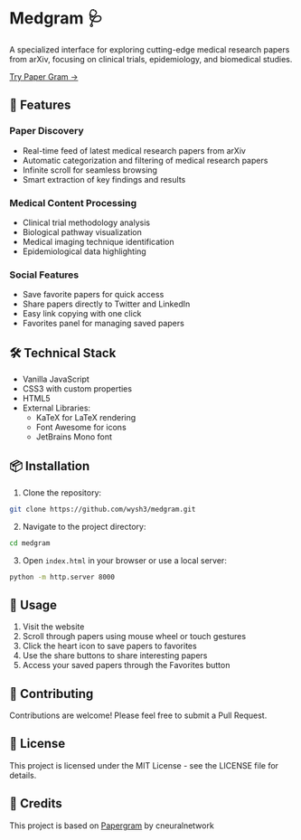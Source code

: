 # Medgram 🩺

A specialized interface for exploring cutting-edge medical research papers from arXiv, focusing on clinical trials, epidemiology, and biomedical studies.

[Try Paper Gram →](https://wysh3.github.io/medgram/)

## 🌟 Features

### Paper Discovery
- Real-time feed of latest medical research papers from arXiv
- Automatic categorization and filtering of medical research papers
- Infinite scroll for seamless browsing
- Smart extraction of key findings and results

### Medical Content Processing
- Clinical trial methodology analysis
- Biological pathway visualization
- Medical imaging technique identification
- Epidemiological data highlighting

### Social Features
- Save favorite papers for quick access
- Share papers directly to Twitter and LinkedIn
- Easy link copying with one click
- Favorites panel for managing saved papers

## 🛠️ Technical Stack

- Vanilla JavaScript
- CSS3 with custom properties
- HTML5
- External Libraries:
  - KaTeX for LaTeX rendering
  - Font Awesome for icons
  - JetBrains Mono font

## 📦 Installation

1. Clone the repository:
```bash
git clone https://github.com/wysh3/medgram.git
```

2. Navigate to the project directory:
```bash
cd medgram
```

3. Open `index.html` in your browser or use a local server:
```bash
python -m http.server 8000
```

## 🚀 Usage

1. Visit the website
2. Scroll through papers using mouse wheel or touch gestures
3. Click the heart icon to save papers to favorites
4. Use the share buttons to share interesting papers
5. Access your saved papers through the Favorites button

## 🤝 Contributing

Contributions are welcome! Please feel free to submit a Pull Request.

## 📄 License

This project is licensed under the MIT License - see the LICENSE file for details.

## 👏 Credits

This project is based on [Papergram](https://github.com/cneuralnetwork/papergram) by cneuralnetwork
